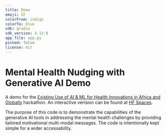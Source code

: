 ```yaml
---
title: Demo
emoji: 🐱
colorFrom: indigo
colorTo: blue
sdk: gradio
sdk_version: 4.13.0
app_file: app.py
pinned: false
license: mit
---
```


# Mental Health Nudging with Generative AI Demo

A demo for the [Existing Use of AI & ML for Health Innovations in Africa and Globally](https://healthinteltrust.com/portfolios/project-health-hack-naija-1-0/) hackathon.
An interactive verision can be found at [HF Spaces](https://huggingface.co/ophiuchus-ai).

The purpose of this code is to demonstrate the capabilities of the generative AI tools in addressing the mental health challenges by providing tailored motivational multi-modal messages. The code is intentionally kept simple for a wider accessability.

